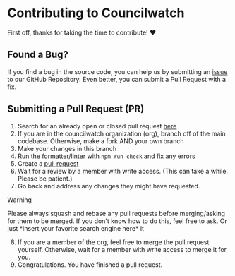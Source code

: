 # Contributing to Councilwatch

First off, thanks for taking the time to contribute! ❤️

## Found a Bug?
If you find a bug in the source code, you can help us by submitting an [issue](https://github.com/councilwatch/councilwatch/issues/new) to our GitHub Repository. Even better, you can submit a Pull Request with a fix.

## Submitting a Pull Request (PR)

1. Search for an already open or closed pull request [here](https://github.com/councilwatch/councilwatch/pulls?q=is%3Apr)
2. If you are in the councilwatch organization (org), branch off of the main codebase. Otherwise, make a fork AND your own branch
3. Make your changes in this branch
4. Run the formatter/linter with `npm run check` and fix any errors
5. Create a [pull request](https://github.com/councilwatch/councilwatch/compare)
6. Wait for a review by a member with write access. (This can take a while. Please be patient.)
7. Go back and address any changes they might have requested.
> [!WARNING]  
> Please always squash and rebase any pull requests before merging/asking for them to be merged.
> If you don't know how to do this, feel free to ask. Or just \*insert your favorite search engine here\* it
8. If you are a member of the org, feel free to merge the pull request yourself. Otherwise, wait for a member with write access to merge it for you.
9. Congratulations. You have finished a pull request.

